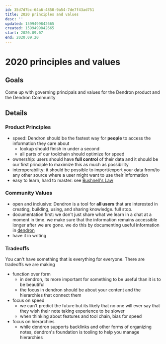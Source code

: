 ```yaml
---
id: 35d7d7bc-64a6-4850-9a54-7de7f43ad751
title: 2020 principles and values
desc: ''
updated: 1599499842665
created: 1599499842665
start: 2020.09.07
end: 2020.09.20
---
```

# 2020 principles and values

## Goals

Come up with governing principals and values for the Dendron product and the Dendron Community

## Details

### Product Principles
- speed: Dendron should be the fastest way for **people** to access the information they care about
    - lookup should finish in under a second
    - all parts of our toolchain should optimize for speed
- ownership: users should have **full control** of their data and it should be our first principle to maximize this as much as possibility
- interoperability: it should be possible to import/export your data from/to any other source where a user might want to use their information
- easy to learn, hard to master: see [Bushnell's Law
](https://en.wikipedia.org/wiki/Bushnell%27s_Law#:~:text=Bushnell's%20Law%20or%20Nolan's%20Law,first%20quarter%20and%20the%20hundredth.)

### Community Values

- open and inclusive: Dendron is a tool for **all users** that are interested in creating, building, using, and sharing knowledge. full stop. 
- documentation first: we don't just share what we learn in a chat at a moment in time. we make sure that the information remains accessible longer after we are gone. we do this by documenting useful information in [dendron](http://dendron.so/)
- have it in writing

### Tradeoffs

You can't have something that is everything for everyone. There are tradeoffs we are making

- function over form    
    - in dendron, its more important for something to be useful than it is to be beautiful 
    - the focus in dendron should be about your content and the hierarchies that connect them
- focus on speed
    - we can't predict the future but its likely that no one will ever say that they wish their note taking experience to be slower
    - when thinking about features and tool chain, bias for speed
- focus on hierarchies
    - while dendron supports backlinks and other forms of organizing notes, dendron's foundation is tooling to help you manage hierarchies

